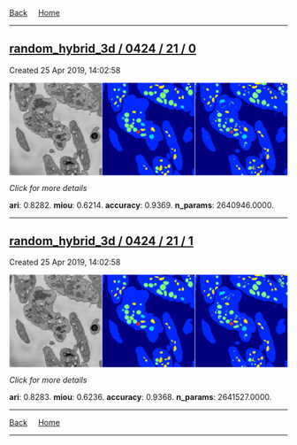
[Back](..)&nbsp;&nbsp;&nbsp;&nbsp;&nbsp;[Home](https://leapmanlab.github.io/snapshots)

---

<div class="summary"><a href="0"><h2>random_hybrid_3d / 0424 / 21 / 0</h2></a><p>Created 25 Apr 2019, 14:02:58
</p><a href="0"><img src="0/media/summary.png" align="center"></a><p>
<i>Click for more details</i>
</p></div>

**ari**: 0.8282. **miou**: 0.6214. **accuracy**: 0.9369. **n_params**: 2640946.0000. 

---

<div class="summary"><a href="1"><h2>random_hybrid_3d / 0424 / 21 / 1</h2></a><p>Created 25 Apr 2019, 14:02:58
</p><a href="1"><img src="1/media/summary.png" align="center"></a><p>
<i>Click for more details</i>
</p></div>

**ari**: 0.8283. **miou**: 0.6236. **accuracy**: 0.9368. **n_params**: 2641527.0000. 

---

[Back](..)&nbsp;&nbsp;&nbsp;&nbsp;&nbsp;[Home](https://leapmanlab.github.io/snapshots)

---